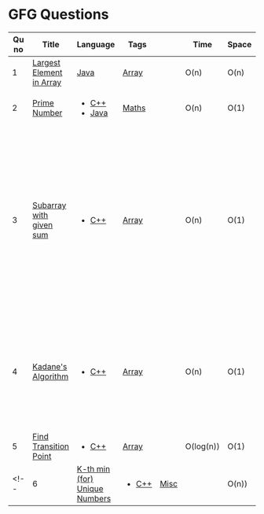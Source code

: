 # GFG Questions

| Qu no | Title       |  Language   | Tags |      | Time   | Space  | Difficulty  |     | Approach    | 
| --    | ----------- | ----------- | ---  | ---- | -----  |  ---   | ----------- | --- | ----------- |
| 1     | [Largest Element in Array](https://practice.geeksforgeeks.org/problems/largest-element-in-array4009/1/?category[]=Arrays&category[]=Arrays&difficulty[]=-1&difficulty[]=0&page=1&query=category[]Arraysdifficulty[]-1difficulty[]0page1category[]Arrays#)       | [Java](https://github.com/Rikhldr0267/Code-Insight/blob/main/GFG/Array/Java/Largest%20Element%20in%20Array.java) | [Array](https://github.com/C-a-thing/Code-Insight/blob/main/GFG/Array/Array.md) |  | O(n)| O(n)| Basic|  |
| 2     | [Prime Number](https://practice.geeksforgeeks.org/problems/prime-number2314/1/?page=1&difficulty[]=-1&category[]=Mathematical&sortBy=submissions) | <ul><li>[C++](https://github.com/C-a-thing/Code-Insight/blob/main/GFG/Maths/C%2B%2B/Prime%20Number.cpp)</li><li>[Java](https://github.com/C-a-thing/Code-Insight/blob/main/GFG/Maths/Java/Prime%20Number.java)</li> </ul> | [Maths](https://github.com/C-a-thing/Code-Insight/blob/main/GFG/Maths/Maths.md)  |    | O(n)        | O(1)       |Basic    | | Brute Force|
| 3     | [Subarray with given sum](https://practice.geeksforgeeks.org/problems/subarray-with-given-sum-1587115621/1/?page=1&status[]=solved&category[]=Arrays&sortBy=submissions)  | <ul><li>[C++](https://github.com/C-a-thing/Code-Insight/blob/main/GFG/Array/C%2B%2B/Subarray%20with%20given%20sum.cpp)</li> </ul> | [Array](https://github.com/C-a-thing/Code-Insight/blob/main/GFG/Array/Array.md)  |    | O(n)        | O(1)       |easy    | | <ol><li>keep adding numbers untill we get the number or any bigger number</li> <li>if any greater number found , keep substructing lowest indexes one by one untill sum<=desired num</li><li>If sum<desired num then add elements in subarray by again traversing the given array from next index of which we stopped for point-2</li></ol>|
| 4     | [Kadane's Algorithm](https://practice.geeksforgeeks.org/problems/kadanes-algorithm-1587115620/1/?page=1&status[]=solved&category[]=Arrays&sortBy=submissions)  | <ul><li>[C++](https://github.com/C-a-thing/Code-Insight/blob/main/GFG/Array/C%2B%2B/Kadane's%20Algorithm.cpp)</li> </ul> | [Array](https://github.com/C-a-thing/Code-Insight/blob/main/GFG/Array/Array.md)  |    | O(n)        | O(1)       |medium    | | <ol><li>Traverse the array and add elements in current_sum </li> <li>if current_sum>max_sum then assign current_sum in max_sum </li><li>If cueent_sum<0 then make currrent_sum = 0 </li></ol>|
| 5     | [Find Transition Point](https://practice.geeksforgeeks.org/problems/find-transition-point-1587115620/1/?page=1&difficulty[]=0&status[]=unsolved&category[]=Arrays&sortBy=submissions)  | <ul><li>[C++](https://github.com/C-a-thing/Code-Insight/blob/main/GFG/Array/C%2B%2B/Find%20Transition%20Point.cpp)</li> </ul> | [Array](https://github.com/C-a-thing/Code-Insight/blob/main/GFG/Array/Array.md)  |    | O(log(n))        | O(1)       |Easy    | | <ol><li>Apply binary search </li> </ol>|
<!-- | 6     | [K-th min (for) Unique Numbers](https://github.com/C-a-thing/Code-Insight/blob/main/GFG/Misc/k-th%20min%20for%20unique%20number(question).md)  | <ul><li>[C++](https://github.com/C-a-thing/Code-Insight/blob/main/GFG/Array/C%2B%2B/Find%20Transition%20Point.cpp)</li> </ul> | [Misc](https://github.com/C-a-thing/Code-Insight/blob/main/GFG/Misc/k-th%20min%20for%20unique%20number.cpp)  |    | O(n))        | O(1)       |Medium    | | <ol><li>Get values inserted in a set </li> <li>Use piority queue </li></ol>| -->
